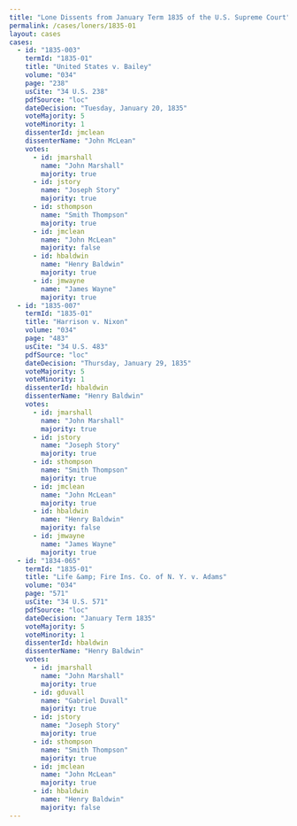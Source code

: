 ```yaml
---
title: "Lone Dissents from January Term 1835 of the U.S. Supreme Court"
permalink: /cases/loners/1835-01
layout: cases
cases:
  - id: "1835-003"
    termId: "1835-01"
    title: "United States v. Bailey"
    volume: "034"
    page: "238"
    usCite: "34 U.S. 238"
    pdfSource: "loc"
    dateDecision: "Tuesday, January 20, 1835"
    voteMajority: 5
    voteMinority: 1
    dissenterId: jmclean
    dissenterName: "John McLean"
    votes:
      - id: jmarshall
        name: "John Marshall"
        majority: true
      - id: jstory
        name: "Joseph Story"
        majority: true
      - id: sthompson
        name: "Smith Thompson"
        majority: true
      - id: jmclean
        name: "John McLean"
        majority: false
      - id: hbaldwin
        name: "Henry Baldwin"
        majority: true
      - id: jmwayne
        name: "James Wayne"
        majority: true
  - id: "1835-007"
    termId: "1835-01"
    title: "Harrison v. Nixon"
    volume: "034"
    page: "483"
    usCite: "34 U.S. 483"
    pdfSource: "loc"
    dateDecision: "Thursday, January 29, 1835"
    voteMajority: 5
    voteMinority: 1
    dissenterId: hbaldwin
    dissenterName: "Henry Baldwin"
    votes:
      - id: jmarshall
        name: "John Marshall"
        majority: true
      - id: jstory
        name: "Joseph Story"
        majority: true
      - id: sthompson
        name: "Smith Thompson"
        majority: true
      - id: jmclean
        name: "John McLean"
        majority: true
      - id: hbaldwin
        name: "Henry Baldwin"
        majority: false
      - id: jmwayne
        name: "James Wayne"
        majority: true
  - id: "1834-065"
    termId: "1835-01"
    title: "Life &amp; Fire Ins. Co. of N. Y. v. Adams"
    volume: "034"
    page: "571"
    usCite: "34 U.S. 571"
    pdfSource: "loc"
    dateDecision: "January Term 1835"
    voteMajority: 5
    voteMinority: 1
    dissenterId: hbaldwin
    dissenterName: "Henry Baldwin"
    votes:
      - id: jmarshall
        name: "John Marshall"
        majority: true
      - id: gduvall
        name: "Gabriel Duvall"
        majority: true
      - id: jstory
        name: "Joseph Story"
        majority: true
      - id: sthompson
        name: "Smith Thompson"
        majority: true
      - id: jmclean
        name: "John McLean"
        majority: true
      - id: hbaldwin
        name: "Henry Baldwin"
        majority: false
---
```

